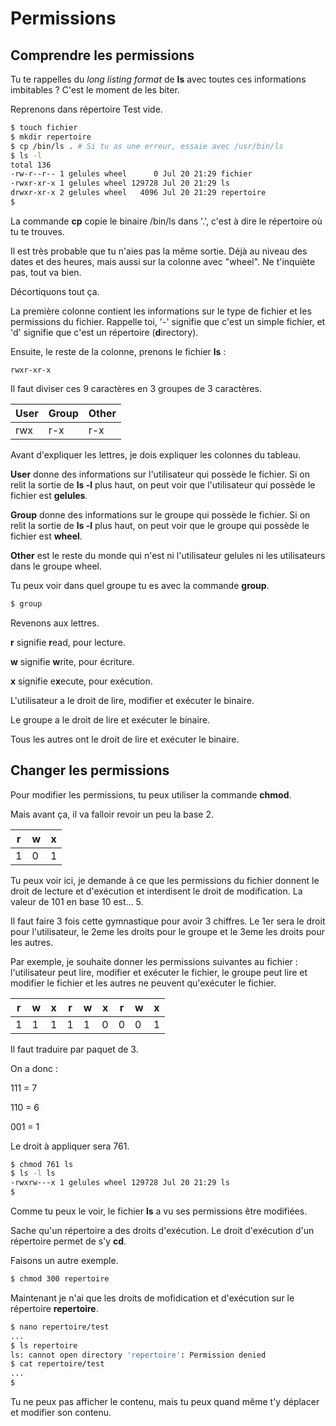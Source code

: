 # Permissions

## Comprendre les permissions

Tu te rappelles du *long listing format* de **ls** avec toutes ces informations
imbitables ? C'est le moment de les biter.

Reprenons dans répertoire Test vide.

```sh
$ touch fichier
$ mkdir repertoire
$ cp /bin/ls . # Si tu as une erreur, essaie avec /usr/bin/ls
$ ls -l
total 136
-rw-r--r-- 1 gelules wheel      0 Jul 20 21:29 fichier
-rwxr-xr-x 1 gelules wheel 129728 Jul 20 21:29 ls
drwxr-xr-x 2 gelules wheel   4096 Jul 20 21:29 repertoire
$
```

La commande **cp** copie le binaire /bin/ls dans '.', c'est à dire le répertoire
où tu te trouves.

Il est très probable que tu n'aies pas la même sortie. Déjà au niveau des dates
et des heures, mais aussi sur la colonne avec "wheel". Ne t'inquiète pas, tout
va bien.

Décortiquons tout ça.

La première colonne contient les informations sur le type de fichier et les
permissions du fichier. Rappelle toi, '-' signifie que c'est un simple fichier,
et 'd' signifie que c'est un répertoire (**d**irectory).

Ensuite, le reste de la colonne, prenons le fichier **ls** :
```text
rwxr-xr-x
```

Il faut diviser ces 9 caractères en 3 groupes de 3 caractères.

| User | Group | Other |
| ---- | ----- | ----- |
| rwx  | r-x   | r-x   |

Avant d'expliquer les lettres, je dois expliquer les colonnes du tableau.

**User** donne des informations sur l'utilisateur qui possède le fichier. Si on
relit la sortie de **ls -l** plus haut, on peut voir que l'utilisateur qui
possède le fichier est **gelules**.

**Group** donne des informations sur le groupe qui possède le fichier. Si on
relit la sortie de **ls -l** plus haut, on peut voir que le groupe qui
possède le fichier est **wheel**.

**Other** est le reste du monde qui n'est ni l'utilisateur gelules ni les
utilisateurs dans le groupe wheel.

Tu peux voir dans quel groupe tu es avec la commande **group**.

```sh
$ group
```

Revenons aux lettres.

**r** signifie **r**ead, pour lecture.

**w** signifie **w**rite, pour écriture.

**x** signifie e**x**ecute, pour exécution.

L'utilisateur a le droit de lire, modifier et exécuter le binaire.

Le groupe a le droit de lire et exécuter le binaire.

Tous les autres ont le droit de lire et exécuter le binaire.

## Changer les permissions

Pour modifier les permissions, tu peux utiliser la commande **chmod**.

Mais avant ça, il va falloir revoir un peu la base 2.

| r | w | x |
| - | - | - |
| 1 | 0 | 1 |

Tu peux voir ici, je demande à ce que les permissions du fichier donnent le
droit de lecture et d'exécution et interdisent le droit de modification. La
valeur de 101 en base 10 est... 5.

Il faut faire 3 fois cette gymnastique pour avoir 3 chiffres. Le 1er sera le
droit pour l'utilisateur, le 2eme les droits pour le groupe et le 3eme les
droits pour les autres.

Par exemple, je souhaite donner les permissions suivantes au fichier :
l'utilisateur peut lire, modifier et exécuter le fichier, le groupe peut lire et
modifier le fichier et les autres ne peuvent qu'exécuter le fichier.

| r | w | x | r | w | x | r | w | x |
| - | - | - | - | - | - | - | - | - |
| 1 | 1 | 1 | 1 | 1 | 0 | 0 | 0 | 1 |

Il faut traduire par paquet de 3.

On a donc :

111 = 7

110 = 6

001 = 1

Le droit à appliquer sera 761.

```sh
$ chmod 761 ls
$ ls -l ls
-rwxrw---x 1 gelules wheel 129728 Jul 20 21:29 ls
$
```

Comme tu peux le voir, le fichier **ls** a vu ses permissions être modifiées.

Sache qu'un répertoire a des droits d'exécution. Le droit d'exécution d'un
répertoire permet de s'y **cd**.

Faisons un autre exemple.

```sh
$ chmod 300 repertoire
```

Maintenant je n'ai que les droits de mofidication et d'exécution sur le
répertoire **repertoire**.

```sh
$ nano repertoire/test
...
$ ls repertoire
ls: cannot open directory 'repertoire': Permission denied
$ cat repertoire/test
...
$
```

Tu ne peux pas afficher le contenu, mais tu peux quand même t'y déplacer et
modifier son contenu.
